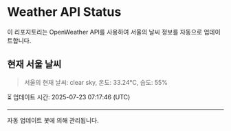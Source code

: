 
# Weather API Status

이 리포지토리는 OpenWeather API를 사용하여 서울의 날씨 정보를 자동으로 업데이트합니다.

## 현재 서울 날씨
> 서울의 현재 날씨: clear sky, 온도: 33.24°C, 습도: 55%

⏳ 업데이트 시간: 2025-07-23 07:17:46 (UTC)

---
자동 업데이트 봇에 의해 관리됩니다.
